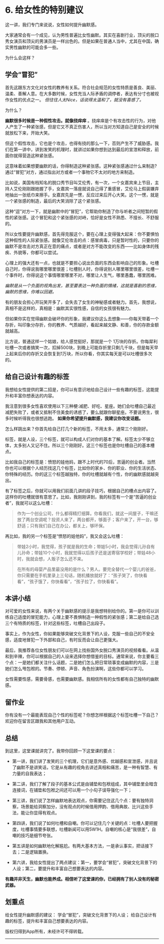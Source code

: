 # 6. 给女性的特别建议

这一讲，我们专门来说说，女性如何提升幽默感。

大家通常会有一个成见，认为男性普遍比女性幽默。其实在喜剧行业，顶尖的脱口秀女演员和顶尖的男演员是一样出色的。但是如果在普通人当中，尤其在中国，确实男性幽默的可能会多一些。

为什么会这样？    

## 学会“冒犯”

首先这跟东方文化对女性的教养有关系。符合社会规范的女性特质是善良、美丽、温柔、善解人意。在大多数时候，女性充当人际矛盾的调停者，表达有分寸也被视作女性的优点之一。 *但往往人太Nice，话说得太温和了，就没有喜感了。*

为什么？

 **幽默很多时候是一种假性攻击。就像挠痒痒** 。挠痒痒是个有攻击性的行为，对他人产生了一种紧张感，但是它又不真正伤害人，所以当对方知道自己是安全的时候就放松下来，开始大笑。

但这个假性攻击，它也是个攻击，也得有挠的那么一下，否则产生不了威胁感。我们在第一讲中，讲到发笑的机理时，就讲过如果你想到达到最后的宣泄和释放，前面你就得营造这种紧张感。

这意味着如果想要幽默的话，你得制造这种紧张感。这种紧张感通过什么来制造?通过“冒犯”对方，通过指出对方或者一个事物它不太对的地方来制造。

比如说，美国有档知名的脱口秀节目叫艾伦秀，有一次，一个女嘉宾来上节目，主持人艾伦刚刚跟她握了手，女嘉宾一落座就说自己得了重感冒，艾伦马上假装嫌弃地抽出一张纸巾来擦手。女嘉宾先是一愣，反应过来后开心大笑。这个一愣，就是一个紧张感的制造，最后的大笑消除了这个紧张感。

这种“逗”对方一下，就是幽默中的“冒犯”，它帮助你制造了你与听者之间短暂的假性的紧张感。这个冒犯和这个紧张感的对峙，恰好是女性不熟悉、不擅长、不舒服的。

所以女性要提升幽默感，首先得克服这个，要在心理上变得强大起来：你不要惧怕这种假性的人际紧张感。就像艾伦攻击的点：感冒病毒，只是暂时性的，只要你的幽默不是攻击对方真正在意的痛点，或者是对方不能改变的东西——比如身体的残疾、外貌等，你都可以尝试。

心理上的强大还有一点，也就是不要担心说出负面的东西会影响自己的形象。吐槽自己时，你得说我哪里哪里很差；吐槽别人时，你得说别人哪里哪里很差，吐槽一个事件时，你得说这个事情哪里哪里不对，哪里让人生气，哪里愚蠢，哪里困难。

 *幽默是从一个负面的视角出发，甚至要表达一种负面的情绪，这就是喜剧的思维，幽默的思维，你难以回避。*

有的朋友会担心开玩笑开多了，会失去了女生的神秘感或者魅力。首先，我想说，真相不是这样的，真相是：幽默其实很性感，自信的女孩很有魅力。

但如果你实在觉得幽默会破坏你的形象，我建议你这么去想象——你每天带着一个存折，叫印象分存折，你的教养、气质越好，看起来越文静、和善，你的存款金额就越高。

比方说，普通这样一个姑娘，给人感觉挺好，那就是一个 1万块的存折。你每犀利吐槽一次或者搞笑一次，扣掉500块，到晚上可能存折里只剩几千块，但是每天早上起来后你的存折又会恢复到1万块，所以你看，你其实每天是可以吐槽很多次的。

## 给自己设计有趣的标签

我想给女性提供的第二招是，你可以有意识地给自己设计一些有趣的标签，这能提升和丰富你想表达的内容。

我注意到很多女性喜欢使用以下三种梗:减肥、好吃、星座。她们会吐槽自己最近减肥失败了，或者又抵制不住美食的诱惑了，要么就跟你聊星座。不要说男生，很多时候听得我也很想逃跑。 **如果你希望提升幽默感，我建议你改变话题。**

怎么样跳出来？你首先给自己打几个新的标签，不用太多，通常三个刚刚好。

标签，就是人设，三个标签，就可以构成人们对你的基本了解。标签太少不够立体，太多别人又记不住。所以三个刚刚好。这三个标签也是你吐槽自己的基本槽点。

比如我自己的标签是：愤怒的娃他妈，跟不上时代的70后，苦逼的创业者。当然你也可以根据个人经历找这几个标签，比如你的家乡、你的职业、你的生活状态、你特殊的经历。你的这三个标签越独特，你的吐槽就越有个性，你的幽默感就越突出。

有了标签之后，你就可以用我们前面几讲的段子技巧，根据自己的槽点出内容了。这样你的吐槽就很有意思了。比如，我刚刚讲到，我的标签有一个是“苦逼的创业者”，我就可以这么吐槽：

> 作为一个创业公司，什么都得精打细算。你看我们，就这一间屋子，干嘛还放了两台空调呢？投资人来了，两台都开，够面子；客户来了，开一台，够舒适；只有我们自己在办公，都关上，够环保。

再比如，我的另一个标签是“愤怒的娃他妈”，我又会这么吐槽：

> 带娃2小时，我觉得，孩子就是我的生命；带娃5小时，我会觉得儿孙自有儿孙命；带娃10个小时，我就觉得以后孩子还是送寄宿学校好；带娃48小时，我就会想，人贩子怎么还不来。
> 
> 
> 
> 在所有的母婴产品里最没用的是什么？男人。要完全替代一个婴儿的爸爸，你只需要在手机里录上三句话，随机播放就好了：“孩子哭了，你快看看”，“孩子饿了，你快看看”，“孩子拉了，你快看看”。

## 本讲小结

对可爱的女性来说，有两个关于幽默感的提示是我想特别给你的。第一是你可以训练自己适度的冒犯能力，心理上要不畏惧制造一种假性的紧张感；第二是给自己选三个有特质的标签，针对这些标签，吐槽自己出段子。

事实上，作为女性，你如果能够突破文化背景下的人设，克服一些自己的不安全感，适度地冒犯一下外部和自己，有时反而会让自己更强大。

最后，我推荐各位女性朋友们可以在网上找些国外女脱口秀演员的视频看看。从温和到辛辣，你可以根据自己的人设来选择你想借鉴的目标。通常来说，你主要看三个点：一是她们都关注什么话题，二是她们怎么把日常琐事变成幽默的内容，三是她们怎么甩包袱的。节奏、停顿、声音、角色扮演啊，这些你都可以学习。

女性需要性感，需要骨感，也需要幽默感。我相信所有的女性都有自己独特的幽默感。

## 留作业

你有没有一个最能表现自己个性的标签呢？你想怎样根据这个标签吐槽一下自己？欢迎你在留言区跟我和其他用户互动。    

## 总结

到这里，这堂课就讲完了。我带你回顾一下这堂课的要点：

* 第一讲，我们讲了发笑的三个机理，它们是意外感、优越感和宣泄感，并且说了幽默不是讲笑话，它是从有趣的视角去讲述真相和痛苦，是一种有智慧、有力量的自我表达；

* 第二讲，我们了解了段子的基本公式是由铺垫和包袱组成，其中铺垫里会暗含连接词，在铺垫和包袱之间还可以用一个小句子误导强化一下；

* 第三讲，我们说了怎样幽默地表达观点，你需要记住这几个点：要有独特洞察，场景能给洞察加分，没有观点的时候借用押韵、借用典故、比兴这些手法，能让你显得有观点。

* 第四讲，我们说了如何吐槽和自嘲。你可以记住几个关键的点：吐槽人要把握度，吐槽事情要多联想，吐槽新闻可以用5W1H。自嘲的核心是“我很差”，自嘲的技巧是细节夸张。

* 第五讲是如何幽默地化解尴尬。有两大基本方法，一是承认事实，把话接下去；二是逻辑置换。

* 第六讲，我给女性提出了两点建议：第一，要学会“冒犯”，突破文化背景下的人设；第二，要提升和丰富自己想要表达的内容。

 **有趣并非天生，幽默也能养成。相信听了这堂课的你，已经拥有了别人没有的秘密武器。**

## 划重点

给女性提升幽默感的建议：
学会“冒犯”，突破文化背景下的人设；
给自己设计有趣的标签，提升和丰富自己想要表达的内容。

版权归得到App所有，未经许可不得转载。

---
